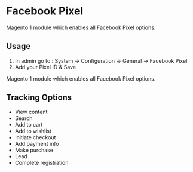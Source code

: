 # Facebook Pixel

Magento 1 module which enables all Facebook Pixel options.


## Usage

1. In admin go to : System -> Configuration -> General -> Facebook Pixel
2. Add your Pixel ID & Save

Magento 1 module which enables all Facebook Pixel options.

## Tracking Options


* View content
* Search
* Add to cart
* Add to wishlist
* Initiate checkout
* Add payment info
* Make purchase
* Lead
* Complete registration
